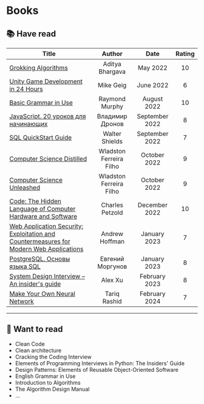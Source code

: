 # Books

## :books: Have read

| Title                                                                                                                                                                                                                                                             |         Author          |      Date      | Rating |
|-------------------------------------------------------------------------------------------------------------------------------------------------------------------------------------------------------------------------------------------------------------------|:-----------------------:|:--------------:|:------:|
| [Grokking Algorithms](https://www.amazon.com/Grokking-Algorithms-illustrated-programmers-curious/dp/1617292230/ref=sr_1_1?crid=1R1CZ0YICAKIA&keywords=Grokking+Algorithms&qid=1678545314&s=books&sprefix=grokking+algorithms%2Cstripbooks-intl-ship%2C209&sr=1-1) |     Aditya Bhargava     |    May 2022    |   10   |
| [Unity Game Development in 24 Hours](https://www.amazon.com/Unity-Development-Hours-Teach-Yourself/dp/0672336960)                                                                                                                                                 |        Mike Geig        |   June 2022    |   6    |
| [Basic Grammar in Use](https://www.amazon.com/Basic-Grammar-Students-Book-Answers/dp/1316646742/ref=sr_1_5?crid=TJSY3OLRP7B2&keywords=Grammar+in+Use&qid=1678545447&s=books&sprefix=grammar+in+use%2Cstripbooks-intl-ship%2C217&sr=1-5)                           |     Raymond Murphy      |  August 2022   |   10   |
| [JavaScript. 20 уроков для начинающих](https://bhv.ru/product/javascript-20-urokov-dlya-nachinayushhih/)                                                                                                                                                          |     Владимир Дронов     | September 2022 |   8    |
| [SQL QuickStart Guide](https://www.amazon.com/SQL-QuickStart-Guide-Simplified-Manipulating/dp/1945051752)                                                                                                                                                         |     Walter Shields      | September 2022 |   7    |
| [Computer Science Distilled](https://www.amazon.com/Computer-Science-Distilled-Computational-Problems/dp/0997316020)                                                                                                                                              | Wladston Ferreira Filho |  October 2022  |   9    |
| [Computer Science Unleashed](https://www.amazon.com/Computer-Science-Unleashed-Harness-Computational/dp/0997316055)                                                                                                                                               | Wladston Ferreira Filho |  October 2022  |   9    |
| [Code: The Hidden Language of Computer Hardware and Software](https://www.amazon.com/Code-Language-Computer-Hardware-Software/dp/0735611319)                                                                                                                      |     Charles Petzold     | December 2022  |   10   |
| [Web Application Security: Exploitation and Countermeasures for Modern Web Applications](https://www.amazon.com/Web-Application-Security-Exploitation-Countermeasures/dp/1492053112/ref=sr_1_1?keywords=Web+Application+Security&qid=1678546588&sr=8-1)           |     Andrew Hoffman      |  January 2023  |   7    |
| [PostgreSQL. Основы языка SQL](https://www.postgrespro.ru/education/books/sqlprimer)                                                                                                                                                                              |    Евгений Моргунов     |  January 2023  |   8    |
| [System Design Interview – An insider's guide](https://www.amazon.com/System-Design-Interview-insiders-Second/dp/B08CMF2CQF/ref=sr_1_2?keywords=system+design+interview&qid=1678546910&sprefix=system+d%2Caps%2C264&sr=8-2)                                       |         Alex Xu         | February 2023  |   8    |
| [Make Your Own Neural Network](https://www.amazon.com/Make-Your-Own-Neural-Network/dp/1530826608/ref=asc_df_1530826608/?tag=hyprod-20&linkCode=df0&hvadid=312176709100&hvpos=&hvnetw=g&hvrand=3463469439263264532&hvpone=&hvptwo=&hvqmt=&hvdev=c&hvdvcmdl=&hvlocint=&hvlocphy=2840&hvtargid=pla-406163940673&psc=1&mcid=da15e75571233eb0b90839f03c187ebe&tag=&ref=&adgrpid=60258872537&hvpone=&hvptwo=&hvadid=312176709100&hvpos=&hvnetw=g&hvrand=3463469439263264532&hvqmt=&hvdev=c&hvdvcmdl=&hvlocint=&hvlocphy=2840&hvtargid=pla-406163940673&gclid=CjwKCAiA8YyuBhBSEiwA5R3-E2Aw79nsZFR5HPNrYegMfQYCPpE1La2vz5qyugTlyxCc6ns3KfKicRoC0ZIQAvD_BwE)                                       |         Tariq Rashid         | February 2024  |   7    |

---

## :scroll: Want to read

* Clean Code
* Clean architecture
* Cracking the Coding Interview
* Elements of Programming Interviews in Python: The Insiders' Guide
* Design Patterns: Elements of Reusable Object-Oriented Software
* English Grammar in Use
* Introduction to Algorithms
* The Algorithm Design Manual
* ...
